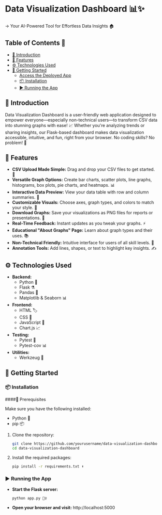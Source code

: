#  Data Visualization Dashboard 📊✨

->  Your AI-Powered Tool for Effortless Data Insights 🏠

## Table of Contents 📑

-   [🌟 Introduction](#introduction)
-   [💪 Features](#features)
-   [⚙️ Technologies Used](#technologies-used)
-   [🚀 Getting Started](#getting-started)
    -   [Access the Deployed App](#access-the-deployed-app)
    -   [📦 Installation](#installation-optional)
    -   [▶️ Running the App](#running-the-app-optional)

  
## 🌟 Introduction

Data Visualization Dashboard is a user-friendly web application designed to empower everyone—especially non-technical users—to transform CSV data into stunning graphs with ease! 📈 Whether you're analyzing trends or sharing insights, our Flask-based dashboard makes data visualization accessible, intuitive, and fun, right from your browser. No coding skills? No problem! 🚀

##  💪 Features

* **CSV Upload Made Simple:** Drag and drop your CSV files to get started. 📂
* **Versatile Graph Options:** Create bar charts, scatter plots, line graphs, histograms, box plots, pie charts, and heatmaps. 📊
* **Interactive Data Preview:** View your data table with row and column summaries. 👀
* **Customizable Visuals:** Choose axes, graph types, and colors to match your style. 🎨
* **Download Graphs:** Save your visualizations as PNG files for reports or presentations. 💾
* **Real-Time Feedback:** Instant updates as you tweak your graphs. ⚡
* **Educational "About Graphs" Page:** Learn about graph types and their uses. 📚
* **Non-Technical Friendly:** Intuitive interface for users of all skill levels. 🙌
* **Annotation Tools:** Add lines, shapes, or text to highlight key insights. ✍️

##  ⚙️ Technologies Used

* **Backend:**
  * Python 🐍
  * Flask ⚗️
  * Pandas 📅
  * Matplotlib & Seaborn 📊
* **Frontend:**
  * HTML 🏷️
  * CSS 🎨
  * JavaScript 🚀
  * Chart.js 📈
* **Testing:**
  * Pytest 🧪
  * Pytest-cov 📊
* **Utilities:**
  * Werkzeug 🔧

##  🚀 Getting Started

###  📦 Installation

####🔧 Prerequisites

Make sure you have the following installed:

* Python 🐍
* pip 📦


1.  Clone the repository:
   
    ```bash
    git clone https://github.com/yourusername/data-visualization-dashboard.git 📂
    cd data-visualization-dashboard
     ```

2.  Install the required packages:
   
    ```bash
    pip install -r requirements.txt ⬇️
    ```

###  ▶️ Running the App

* **Start the Flask server:**

    ```bash
    python app.py 🏃‍♀️
    ```

* **Open your browser and visit:**
http://localhost:5000


